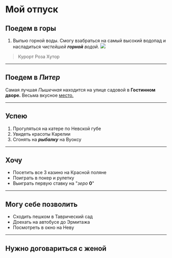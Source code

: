 # Мой отпуск

## Поедем в __горы__
1. Выпью горной воды. Смогу взабраться на самый высокий водопад и насладиться *чистейшей __горной__ водой*.
![](roza_hutor.jpg)

> Курорт Роза Хутор
---
## Поедем в **_Питер_**
Самая лучшая *Пышечная* находится на улице садовой в __Гостинном дворе.__ Весьма вкусное [место.](https://piteronline.tv/food/top-10-pyshechnykh-sankt-peterburga)

---
## Успею
1. Прогуляться на катере по Невской губе
2. Увидеть красоты Карелии
3. Сгонять на **_рыбалку_** на Вуоксу

---
## Хочу
* Посетить все 3 казино на Красной поляне
* Поиграть в покер и рулетку
* Выиграть первую ставку на "*зеро* __0__"
---
## Могу себе позволить
* Сходить пешком в Таврический сад
* Доехать на автобусе до Эрмитажа
* Посмотреть в окно на Неву
---
## Нужно договариться с женой